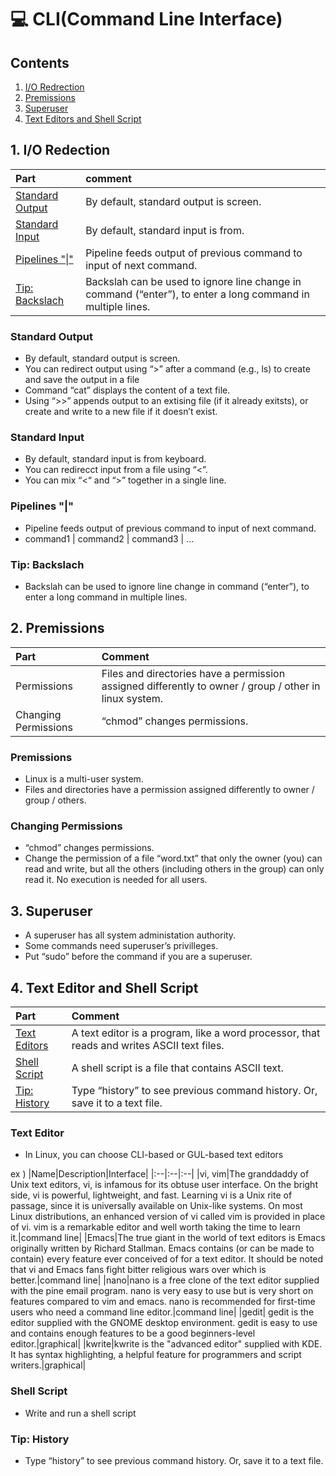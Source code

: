# 💻 CLI(Command Line Interface) 

## Contents

1. [I/O Redrection](#1-io-redection)
2. [Premissions](#2-premissions)
3. [Superuser](#3-superuser)
4. [Text Editors and Shell Script](#4-text-editor-and-shell-script)

## 1. I/O Redection

|Part|comment|
|:--|:--|
|[Standard Output](#standard-output)|By default, standard output is screen.|
|[Standard Input](#standard-input)|By default, standard input is from.|
|[Pipelines "\|"](#pipelines)|Pipeline feeds output of previous command to input of next command.|
|[Tip: Backslach](#tip-backslach)|Backslah can be used to ignore line change in command (“enter”), to enter a long command in multiple lines.|

### Standard Output
- By default, standard output is screen.
- You can redirect output using “>” after a command (e.g., ls) to create and save the output in a file
- Command “cat” displays the content of a text file.
- Using “>>” appends output to an extising file (if it already exitsts), or create and write to a new file if it doesn’t exist.


### Standard Input
- By default, standard input is from keyboard.
- You can redirecct input from a file using “<”.
- You can mix “<“ and “>” together in a single line.


### Pipelines "|"
- Pipeline feeds output of previous command to input of next command.
- command1 | command2 | command3 | … 

### Tip: Backslach
- Backslah can be used to ignore line change in command (“enter”), to enter a long command in multiple lines.


## 2. Premissions
|Part|Comment|
|:--|:--|
|Permissions|Files and directories have a permission assigned differently to owner / group / other in linux system.|
|Changing Permissions|“chmod” changes permissions.|

### Premissions
- Linux is a multi-user system.
- Files and directories have a permission assigned differently to owner / group / others.

### Changing Permissions
- “chmod” changes permissions. 
- Change the permission of a file “word.txt” that only the owner (you) can read and write, but all the others (including others in the group) can only read it. No execution is needed for all users.


## 3. Superuser
- A superuser has all system administation authority.
- Some commands need superuser’s privilleges.
- Put “sudo” before the command if you are a superuser.



## 4. Text Editor and Shell Script
|Part|Comment|
|:--|:--|
|[Text Editors](#text-editor)|A text editor is a program, like a word processor, that reads and writes ASCII text files.|
|[Shell Script](#shell-script)|A shell script is a file that contains ASCII text.|
|[Tip: History](#tip-history)|Type “history” to see previous command history. Or, save it to a text file.|

### Text Editor
- In Linux, you can choose CLI-based or GUL-based text editors

ex )
|Name|Description|Interface|
|:--|:--|:--|
|vi, vim|The granddaddy of Unix text editors, vi, is infamous for its obtuse user interface. On the bright side, vi is powerful, lightweight, and fast. Learning vi is a Unix rite of passage, since it is universally available on Unix-like systems. On most Linux distributions, an enhanced version of vi called vim is provided in place of vi. vim is a remarkable editor and well worth taking the time to learn it.|command line|
|Emacs|The true giant in the world of text editors is Emacs originally written by Richard Stallman. Emacs contains (or can be made to contain) every feature ever conceived of for a text editor. It should be noted that vi and Emacs fans fight bitter religious wars over which is better.|command line|
|nano|nano is a free clone of the text editor supplied with the pine email program. nano is very easy to use but is very short on features compared to vim and emacs. nano is recommended for first-time users who need a command line editor.|command line|
|gedit|	gedit is the editor supplied with the GNOME desktop environment. gedit is easy to use and contains enough features to be a good beginners-level editor.|graphical|
|kwrite|kwrite is the "advanced editor" supplied with KDE. It has syntax highlighting, a helpful feature for programmers and script writers.|graphical|

### Shell Script
- Write and run a shell script

### Tip: History
- Type “history” to see previous command history. Or, save it to a text file.